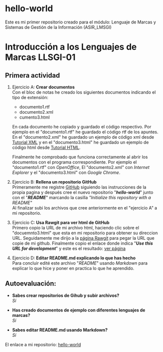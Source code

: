# hello-world
Este es mi primer repositorio creado para el módulo: Lenguaje de Marcas y Sistemas de Gestión de la Información (ASIR_LMSGI)

# Introducción a los Lenguajes de Marcas LLSGI-01
## Primera actividad

1. Ejercicio A: **Crear documentos**  
   Con el bloc de notas he creado los siguientes documentos indicando el tipo de extensión:  
      * documento1.rtf
      * documento2.xml
      * cumento3.html
      
      En cada documento he copiado y guardado el código respectivo. Por ejemplo en el "documento1.rtf" he guardado el código rtf de los apuntes. En el "documento2.xml" he guardado un ejemplo de código xml desde [Tutorial XML](https://www.w3schools.com/xml/) y en el "documento3.html" he guardado un ejemplo de código html desde [Tutorial HTML](https://www.w3schools.com/html/).
      
      Finalmente he comprobado que funciona correctamente al abrir los documentos con el programa correspondiente. Por ejemplo el "documento1.rtf" con _OpenOffice_, El "documento2.xml" con _Internet Explorer_ y el "documento3.html" con _Google Chrome_.
 
2. Ejercicio B: **Rellena un repositorio GitHub**  
 Primeramente me registre [GitHub](https://github.com/) siguiendo las instrucciones de la propia pagina y después cree el nuevo repositorio "**_hello-world_**" junto con el "**_README_**" marcando la casilla _"Initialize this repository with a README"_  
 Al finalizar subi los archivos que cree anteriormente en el "ejercicio A" a mi repositorio.
 
3. Ejercicio C: **Usa Rawgit para ver html de GitHub**  
  Primero copio la URL de mi archivo html, haciendo clic sobre el "docuemnto3.html" que esta en mi repositorio para obtener su direccion URL. Seguidamente me dirijo a la [página Rawgit](https://rawgit.com/) para pegar la URL que copie de mi github.
  Finalmente copio el enlace donde indica "**_Use this URL for development_**" y este es el resultado: [ver página](https://rawgit.com/EspinozaME/hello-world/master/documeto3.html)
  
4. Ejercicio D: **Editar README.md explicando lo que has hecho**  
 Para concluir edité este archivo "_README_" usando _Markdown_ para explicar lo que hice y poner en practica lo que he aprendido.

## Autoevaluación:

* **Sabes crear repositorios de Gihub y subir archivos?**  
   _Sí_
   
* **Has creado documentos de ejemplo con diferentes lenguajes de marcas?**  
   _Sí_
   
* **Sabes editar README.md usando Markdown?**  
   _Sí_

El enlace a mi repositorio: [hello-world](https://github.com/EspinozaME/hello-world)

